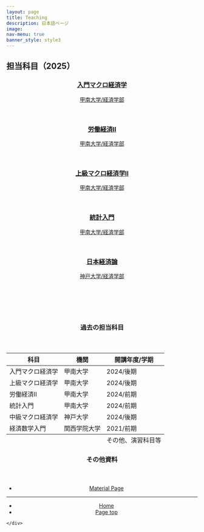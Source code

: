 ```yaml
---
layout: page
title: Teaching
description: 日本語ページ
image: 
nav-menu: true
banner_style: style3
---
```


<!-- Main -->
<div id="main" class="alt">

<!-- One -->
<section id="teaching">
	<div class="inner">

<!-- Content -->

<h2 id="content" class="major">担当科目（2025）</h2>
	<section id="page-teaching" class="tiles">
		<article style="style1">
			<a href="{{ site.baseurl }}/course_page/introductory_macroeconomics.html" class="link primary">
				<header class="major">
					<h3>入門マクロ経済学</h3>
					<p>甲南大学/経済学部</p>
				</header>
			</a>
		</article>
		<article style="style2">
			<a href="{{ site.baseurl }}/course_page/labor_economicsII.html" class="link primary">
				<header class="major">
					<h3>労働経済II</h3>
					<p>甲南大学/経済学部</p>
				</header>
			</a>
		</article>
		<article style="style3">
			<a href="{{ site.baseurl }}/course_page/advanced_macroeconomicsII.html" class="link primary">
				<header class="major">
					<h3>上級マクロ経済学II</h3>
					<p>甲南大学/経済学部</p>
				</header>
			</a>
		</article>
		<article style="style3">
			<a href="{{ site.baseurl }}/course_page/introductory_statistics.html" class="link primary">
				<header class="major">
					<h3>統計入門</h3>
					<p>甲南大学/経済学部</p>
				</header>
			</a>
		</article>
		<article style="style4">
			<a href="{{ site.baseurl }}/course_page/japanese_economy.html" class="link primary">
				<header class="major">
					<h3>日本経済論</h3>
					<p>神戸大学/経済学部</p>
				</header>
			</a>
		</article>
	</section>

<br><br>

<header>
<h3>過去の担当科目</h3>
</header>
<div class="table-wrapper">
	<table>
		<thead>
			<tr>
				<th>科目</th>
				<th>機関</th>
				<th>開講年度/学期</th>
			</tr>
		</thead>
		<tbody>
			<tr>
				<td>入門マクロ経済学</td>
				<td>甲南大学</td>
				<td>2024/後期</td>
			</tr>
			<tr>
				<td>上級マクロ経済学</td>
				<td>甲南大学</td>
				<td>2024/後期</td>
			</tr>
			<tr>
				<td>労働経済II</td>
				<td>甲南大学</td>
				<td>2024/前期</td>
			</tr>
			<tr>
				<td>統計入門</td>
				<td>甲南大学</td>
				<td>2024/前期</td>
			</tr>
			<tr>
				<td>中級マクロ経済学</td>
				<td>神戸大学</td>
				<td>2024/後期</td>
			</tr>
			<tr>
				<td>経済数学入門</td>
				<td>関西学院大学</td>
				<td>2021/前期</td>
			</tr>
		</tbody>
		<tfoot>
			<tr>
				<td colspan="2"></td>
				<td>その他、演習科目等</td>
			</tr>
		</tfoot>
	</table>
</div>

<header>
<h3>その他資料</h3>
</header>

<section>
  <div class="inner" align="center">
	<ul class="actions">
	  <li><a href="{{ site.baseurl }}/course_page/others.html" class="button">Material Page</a></li>
	</ul>
  </div>
</section>

<hr class="major" />


<section>
  <div class="inner" align="center">
	<ul class="actions">
	  <li><a href="index.html" class="button">Home</a></li>
	  <li><a href="#banner" class="button special scroll">Page top</a></li>
	</ul>
  </div>
</section>

<!-- End Content -->

	</div>
</section> <!-- close section -->
</div> <!-- close main -->
